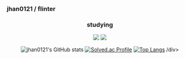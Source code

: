 ### jhan0121 / flinter

<!--
**jhan0121/jhan0121** is a ✨ _special_ ✨ repository because its `README.md` (this file) appears on your GitHub profile.

Here are some ideas to get you started:

- 🔭 I’m currently working on ...
- 🌱 I’m currently learning ...
- 👯 I’m looking to collaborate on ...
- 🤔 I’m looking for help with ...
- 💬 Ask me about ...
- 📫 How to reach me: ...
- 😄 Pronouns: ...
- ⚡ Fun fact: ...
-->
<div align=center>
<h3>studying</h3>
<img src="https://img.shields.io/badge/python-3776AB?style=flat&logo=python&logoColor=white"/>
<img src="https://img.shields.io/badge/kotlin-7F52FF?style=flat&logo=kotlin&logoColor=white"/>

 
![jhan0121's GitHub stats](https://github-readme-stats.vercel.app/api?username=jhan0121&show_icons=true&theme=tokyonight)
[![Solved.ac Profile](http://mazassumnida.wtf/api/v2/generate_badge?boj=flinter)](https://solved.ac/flinter/)
[![Top Langs](https://github-readme-stats.vercel.app/api/top-langs/?username=jhan0121&layout=compact)](https://github.com/jhan0121/github-readme-stats)
/div>
